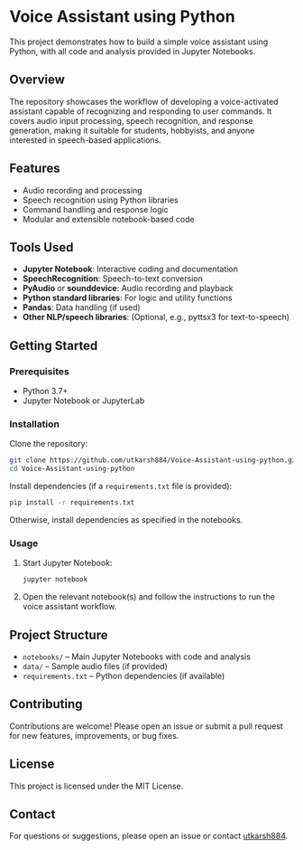 # Voice Assistant using Python

This project demonstrates how to build a simple voice assistant using Python, with all code and analysis provided in Jupyter Notebooks.

## Overview

The repository showcases the workflow of developing a voice-activated assistant capable of recognizing and responding to user commands. It covers audio input processing, speech recognition, and response generation, making it suitable for students, hobbyists, and anyone interested in speech-based applications.

## Features

- Audio recording and processing
- Speech recognition using Python libraries
- Command handling and response logic
- Modular and extensible notebook-based code

## Tools Used

- **Jupyter Notebook**: Interactive coding and documentation
- **SpeechRecognition**: Speech-to-text conversion
- **PyAudio** or **sounddevice**: Audio recording and playback
- **Python standard libraries**: For logic and utility functions
- **Pandas**: Data handling (if used)
- **Other NLP/speech libraries**: (Optional, e.g., pyttsx3 for text-to-speech)

## Getting Started

### Prerequisites

- Python 3.7+
- Jupyter Notebook or JupyterLab

### Installation

Clone the repository:
```bash
git clone https://github.com/utkarsh884/Voice-Assistant-using-python.git
cd Voice-Assistant-using-python
```

Install dependencies (if a `requirements.txt` file is provided):
```bash
pip install -r requirements.txt
```
Otherwise, install dependencies as specified in the notebooks.

### Usage

1. Start Jupyter Notebook:
    ```bash
    jupyter notebook
    ```
2. Open the relevant notebook(s) and follow the instructions to run the voice assistant workflow.

## Project Structure

- `notebooks/` – Main Jupyter Notebooks with code and analysis
- `data/` – Sample audio files (if provided)
- `requirements.txt` – Python dependencies (if available)

## Contributing

Contributions are welcome! Please open an issue or submit a pull request for new features, improvements, or bug fixes.

## License

This project is licensed under the MIT License.

## Contact

For questions or suggestions, please open an issue or contact [utkarsh884](https://github.com/utkarsh884).
